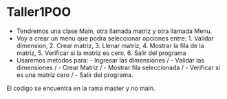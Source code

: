 # Taller1POO
- Tendremos una clase Main, otra llamada matriz y otra llamada Menu.
- Voy a crear un menu que podra seleccionar opciones entre: 1. Validar dimension, 2. Crear matriz, 3. Llenar matriz, 4. Mostrar la fila de la matriz, 5. Verificar si la matriz es cero, 6. Salir del programa
- Usaremos metodos para: - Ingresar las dimensiones / - Validar las dimensiones / - Crear Matriz / - Mostrar fila seleccionada / - Verificar si es una matriz cero / - Salir del programa.

El codigo se encuentra en la rama master y no main.

